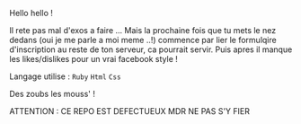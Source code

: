 Hello hello !

Il rete pas mal d'exos a faire ...
Mais la prochaine fois que tu mets le nez dedans (oui je me parle a moi meme ..!) commence par lier le formulqire d'inscription au reste de ton serveur, ca pourrait servir.
Puis apres il manque les likes/dislikes pour un vrai facebook style !

Langage utilise : `Ruby` `Html` `Css`

Des zoubs les mouss' !

ATTENTION : CE REPO EST DEFECTUEUX MDR NE PAS S'Y FIER
